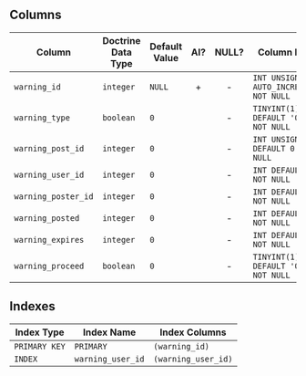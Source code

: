 ## Columns

| Column | Doctrine Data Type | Default Value | AI? | NULL? | Column DDL |
| ------ | ------------------ | ------------- | :-: | :---: | ---------- |
| `warning_id` | `integer` | `NULL` | + | - | `INT UNSIGNED AUTO_INCREMENT NOT NULL` |
| `warning_type` | `boolean` | `0` |  | - | `TINYINT(1) DEFAULT '0' NOT NULL` |
| `warning_post_id` | `integer` | `0` |  | - | `INT UNSIGNED DEFAULT 0 NOT NULL` |
| `warning_user_id` | `integer` | `0` |  | - | `INT DEFAULT 0 NOT NULL` |
| `warning_poster_id` | `integer` | `0` |  | - | `INT DEFAULT 0 NOT NULL` |
| `warning_posted` | `integer` | `0` |  | - | `INT DEFAULT 0 NOT NULL` |
| `warning_expires` | `integer` | `0` |  | - | `INT DEFAULT 0 NOT NULL` |
| `warning_proceed` | `boolean` | `0` |  | - | `TINYINT(1) DEFAULT '0' NOT NULL` |

## Indexes

| Index Type | Index Name | Index Columns |
| ---------- | ---------- | ------------- |
| `PRIMARY KEY` | `PRIMARY` | `(warning_id)` |
| `INDEX` | `warning_user_id` | `(warning_user_id)` |
